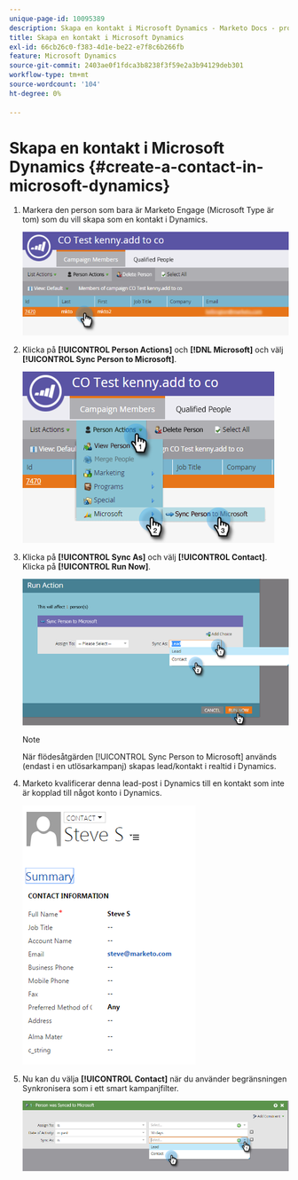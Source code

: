 ```yaml
---
unique-page-id: 10095389
description: Skapa en kontakt i Microsoft Dynamics - Marketo Docs - produktdokumentation
title: Skapa en kontakt i Microsoft Dynamics
exl-id: 66cb26c0-f383-4d1e-be22-e7f8c6b266fb
feature: Microsoft Dynamics
source-git-commit: 2403ae0f1fdca3b8238f3f59e2a3b94129deb301
workflow-type: tm+mt
source-wordcount: '104'
ht-degree: 0%

---
```


# Skapa en kontakt i Microsoft Dynamics {#create-a-contact-in-microsoft-dynamics}

1. Markera den person som bara är Marketo Engage (Microsoft Type är tom) som du vill skapa som en kontakt i Dynamics.

   ![](assets/one.png)

1. Klicka på **[!UICONTROL Person Actions]** och **[!DNL Microsoft]** och välj **[!UICONTROL Sync Person to Microsoft]**.

   ![](assets/two.png)

1. Klicka på **[!UICONTROL Sync As]** och välj **[!UICONTROL Contact]**. Klicka på **[!UICONTROL Run Now]**.

   ![](assets/three.png)

   >[!NOTE]
   >
   >När flödesåtgärden [!UICONTROL Sync Person to Microsoft] används (endast i en utlösarkampanj) skapas lead/kontakt i realtid i Dynamics.

1. Marketo kvalificerar denna lead-post i Dynamics till en kontakt som inte är kopplad till något konto i Dynamics.

   ![](assets/image2015-10-23-9-3a43-3a33.png)

1. Nu kan du välja **[!UICONTROL Contact]** när du använder begränsningen Synkronisera som i ett smart kampanjfilter.

   ![](assets/five.png)
